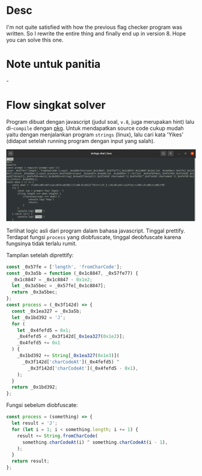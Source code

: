 # Desc

I'm not quite satisfied with how the previous flag checker program was written. So I rewrite the entire thing and finally end up in version 8. Hope you can solve this one.

# Note untuk panitia

\-

# Flow singkat solver

Program dibuat dengan javascript (judul soal, `v.8`, juga merupakan hint) lalu di-`compile` dengan [pkg](https://www.npmjs.com/package/pkg). Untuk mendapatkan source code cukup mudah yaitu dengan menjalankan program `strings` (linux), lalu cari kata 'Yikes' (didapat setelah running program dengan input yang salah).

![hasil_strings](./source/ss1.png)

Terlihat logic asli dari program dalam bahasa javascript. Tinggal prettify. Terdapat fungsi `process` yang diobfuscate, tinggal deobfuscate karena fungsinya tidak terlalu rumit.

Tampilan setelah diprettify:

```javascript
const _0x57fe = ['length', 'fromCharCode'];
const _0x3a5b = function (_0x1c8847, _0x57fe77) {
  _0x1c8847 = _0x1c8847 - 0x1e2;
  let _0x3a5bec = _0x57fe[_0x1c8847];
  return _0x3a5bec;
};
const process = (_0x3f142d) => {
  const _0x1ea327 = _0x3a5b;
  let _0x1bd392 = 'J';
  for (
    let _0x4fefd5 = 0x1;
    _0x4fefd5 < _0x3f142d[_0x1ea327(0x1e2)];
    _0x4fefd5 += 0x1
  ) {
    _0x1bd392 += String[_0x1ea327(0x1e3)](
      _0x3f142d['charCodeAt'](_0x4fefd5) ^
        _0x3f142d['charCodeAt'](_0x4fefd5 - 0x1),
    );
  }
  return _0x1bd392;
};
```

Fungsi sebelum diobfuscate:

```javascript
const process = (something) => {
  let result = 'J';
  for (let i = 1; i < something.length; i += 1) {
    result += String.fromCharCode(
      something.charCodeAt(i) ^ something.charCodeAt(i - 1),
    );
  }
  return result;
};
```

